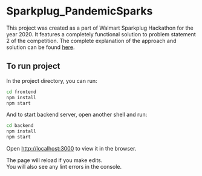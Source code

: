 # Sparkplug_PandemicSparks

This project was created as a part of Walmart Sparkplug Hackathon for the year 2020. It features a completely functional solution to problem statement 2 of the competition. The complete explanation of the approach and solution can be found [here](https://github.com/SrihariLax/Sparkplug_PandemicSparks/blob/master/PandemicSparks_PS2.pdf).

## To run project

In the project directory, you can run:

```sh
cd frontend
npm install
npm start
```

And to start backend server, open another shell and run:

```sh
cd backend
npm install
npm start
```

Open [http://localhost:3000](http://localhost:3000) to view it in the browser.

The page will reload if you make edits.<br>
You will also see any lint errors in the console.
